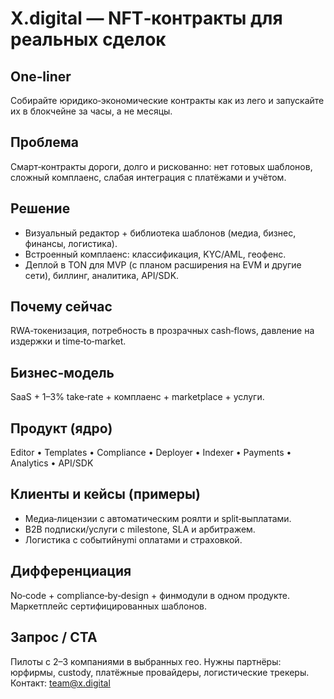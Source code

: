 # X.digital — NFT‑контракты для реальных сделок

## One‑liner
Собирайте юридико‑экономические контракты как из лего и запускайте их в блокчейне за часы, а не месяцы.

## Проблема
Смарт‑контракты дороги, долго и рискованно: нет готовых шаблонов, сложный комплаенс, слабая интеграция с платёжами и учётом.

## Решение
- Визуальный редактор + библиотека шаблонов (медиа, бизнес, финансы, логистика).
- Встроенный комплаенс: классификация, KYC/AML, геофенс.
- Деплой в TON для MVP (с планом расширения на EVM и другие сети), биллинг, аналитика, API/SDK.

## Почему сейчас
RWA‑токенизация, потребность в прозрачных cash‑flows, давление на издержки и time‑to‑market.

## Бизнес‑модель
SaaS + 1–3% take‑rate + комплаенс + marketplace + услуги.

## Продукт (ядро)
Editor • Templates • Compliance • Deployer • Indexer • Payments • Analytics • API/SDK

## Клиенты и кейсы (примеры)
- Медиа‑лицензии с автоматическим роялти и split‑выплатами.
- B2B подписки/услуги с milestone, SLA и арбитражем.
- Логистика с событийнymi оплатами и страховкой.

## Дифференциация
No‑code + compliance‑by‑design + финмодули в одном продукте. Маркетплейс сертифицированных шаблонов.

## Запрос / CTA
Пилоты с 2–3 компаниями в выбранных гео. Нужны партнёры: юрфирмы, custody, платёжные провайдеры, логистические трекеры.
Контакт: team@x.digital